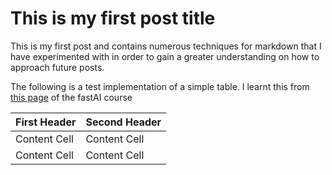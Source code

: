 # This is my first post title

This is my first post and contains numerous techniques for markdown that I have experimented with in order to gain a greater understanding on how to approach future posts.

The following is a test implementation of a simple table. I learnt this from [this page](https://www.fast.ai/posts/2020-01-16-fast_template.html) of the fastAI course

| First Header  | Second Header |
| ------------- | ------------- |
| Content Cell  | Content Cell  |
| Content Cell  | Content Cell  |
